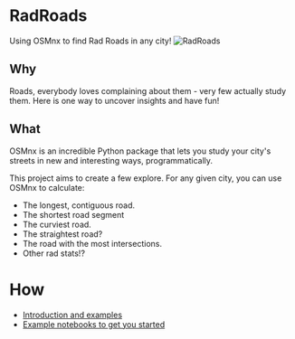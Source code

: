 # RadRoads
Using OSMnx to find Rad Roads in any city!
![RadRoads](https://github.com/argo-marketplace/RadStreets/blob/master/road-166543_960_720.jpg)

## Why
Roads, everybody loves complaining about them - very few actually study them. Here is one way to uncover insights and have fun!

## What
OSMnx is an incredible Python package that lets you study your city's streets in new and interesting ways, programmatically.

This project aims to create a few explore. For any given city, you can use OSMnx to calculate:

- The longest, contiguous road.
- The shortest road segment
- The curviest road.
- The straightest road?
- The road with the most intersections.
- Other rad stats!?

# How
- [Introduction and examples](http://geoffboeing.com/2016/11/osmnx-python-street-networks/)
- [Example notebooks to get you started](https://github.com/gboeing/osmnx-examples/tree/master/notebooks)
